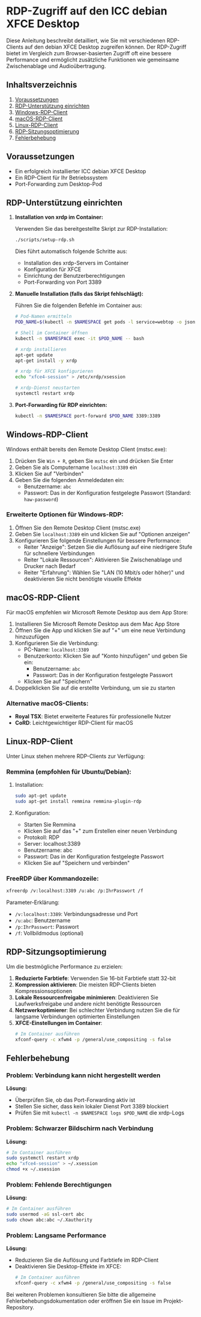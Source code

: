 # RDP-Zugriff auf den ICC debian XFCE Desktop

Diese Anleitung beschreibt detailliert, wie Sie mit verschiedenen RDP-Clients auf den debian XFCE Desktop zugreifen können. Der RDP-Zugriff bietet im Vergleich zum Browser-basierten Zugriff oft eine bessere Performance und ermöglicht zusätzliche Funktionen wie gemeinsame Zwischenablage und Audioübertragung.

## Inhaltsverzeichnis

1. [Voraussetzungen](#voraussetzungen)
2. [RDP-Unterstützung einrichten](#rdp-unterstützung-einrichten)
3. [Windows-RDP-Client](#windows-rdp-client)
4. [macOS-RDP-Client](#macos-rdp-client)
5. [Linux-RDP-Client](#linux-rdp-client)
6. [RDP-Sitzungsoptimierung](#rdp-sitzungsoptimierung)
7. [Fehlerbehebung](#fehlerbehebung)

## Voraussetzungen

- Ein erfolgreich installierter ICC debian XFCE Desktop
- Ein RDP-Client für Ihr Betriebssystem
- Port-Forwarding zum Desktop-Pod

## RDP-Unterstützung einrichten

1. **Installation von xrdp im Container:**

   Verwenden Sie das bereitgestellte Skript zur RDP-Installation:

   ```bash
   ./scripts/setup-rdp.sh
   ```

   Dies führt automatisch folgende Schritte aus:
   - Installation des xrdp-Servers im Container
   - Konfiguration für XFCE
   - Einrichtung der Benutzerberechtigungen
   - Port-Forwarding von Port 3389

2. **Manuelle Installation (falls das Skript fehlschlägt):**

   Führen Sie die folgenden Befehle im Container aus:

   ```bash
   # Pod-Namen ermitteln
   POD_NAME=$(kubectl -n $NAMESPACE get pods -l service=webtop -o jsonpath='{.items[0].metadata.name}')
   
   # Shell im Container öffnen
   kubectl -n $NAMESPACE exec -it $POD_NAME -- bash
   
   # xrdp installieren
   apt-get update
   apt-get install -y xrdp
   
   # xrdp für XFCE konfigurieren
   echo "xfce4-session" > /etc/xrdp/xsession
   
   # xrdp-Dienst neustarten
   systemctl restart xrdp
   ```

3. **Port-Forwarding für RDP einrichten:**

   ```bash
   kubectl -n $NAMESPACE port-forward $POD_NAME 3389:3389
   ```

## Windows-RDP-Client

Windows enthält bereits den Remote Desktop Client (mstsc.exe):

1. Drücken Sie `Win + R`, geben Sie `mstsc` ein und drücken Sie Enter
2. Geben Sie als Computername `localhost:3389` ein
3. Klicken Sie auf "Verbinden"
4. Geben Sie die folgenden Anmeldedaten ein:
   - Benutzername: `abc`
   - Passwort: Das in der Konfiguration festgelegte Passwort (Standard: `haw-password`)

### Erweiterte Optionen für Windows-RDP:

1. Öffnen Sie den Remote Desktop Client (mstsc.exe)
2. Geben Sie `localhost:3389` ein und klicken Sie auf "Optionen anzeigen"
3. Konfigurieren Sie folgende Einstellungen für bessere Performance:
   - Reiter "Anzeige": Setzen Sie die Auflösung auf eine niedrigere Stufe für schnellere Verbindungen
   - Reiter "Lokale Ressourcen": Aktivieren Sie Zwischenablage und Drucker nach Bedarf
   - Reiter "Erfahrung": Wählen Sie "LAN (10 Mbit/s oder höher)" und deaktivieren Sie nicht benötigte visuelle Effekte

## macOS-RDP-Client

Für macOS empfehlen wir Microsoft Remote Desktop aus dem App Store:

1. Installieren Sie Microsoft Remote Desktop aus dem Mac App Store
2. Öffnen Sie die App und klicken Sie auf "+" um eine neue Verbindung hinzuzufügen
3. Konfigurieren Sie die Verbindung:
   - PC-Name: `localhost:3389`
   - Benutzerkonto: Klicken Sie auf "Konto hinzufügen" und geben Sie ein:
     - Benutzername: `abc`
     - Passwort: Das in der Konfiguration festgelegte Passwort
   - Klicken Sie auf "Speichern"
4. Doppelklicken Sie auf die erstellte Verbindung, um sie zu starten

### Alternative macOS-Clients:

- **Royal TSX**: Bietet erweiterte Features für professionelle Nutzer
- **CoRD**: Leichtgewichtiger RDP-Client für macOS

## Linux-RDP-Client

Unter Linux stehen mehrere RDP-Clients zur Verfügung:

### Remmina (empfohlen für Ubuntu/Debian):

1. Installation:
   ```bash
   sudo apt-get update
   sudo apt-get install remmina remmina-plugin-rdp
   ```

2. Konfiguration:
   - Starten Sie Remmina
   - Klicken Sie auf das "+" zum Erstellen einer neuen Verbindung
   - Protokoll: RDP
   - Server: localhost:3389
   - Benutzername: abc
   - Passwort: Das in der Konfiguration festgelegte Passwort
   - Klicken Sie auf "Speichern und verbinden"

### FreeRDP über Kommandozeile:

```bash
xfreerdp /v:localhost:3389 /u:abc /p:IhrPasswort /f
```

Parameter-Erklärung:
- `/v:localhost:3389`: Verbindungsadresse und Port
- `/u:abc`: Benutzername
- `/p:IhrPasswort`: Passwort
- `/f`: Vollbildmodus (optional)

## RDP-Sitzungsoptimierung

Um die bestmögliche Performance zu erzielen:

1. **Reduzierte Farbtiefe**: Verwenden Sie 16-bit Farbtiefe statt 32-bit
2. **Kompression aktivieren**: Die meisten RDP-Clients bieten Kompressionsoptionen
3. **Lokale Ressourcenfreigabe minimieren**: Deaktivieren Sie Laufwerksfreigabe und andere nicht benötigte Ressourcen
4. **Netzwerkoptimierer**: Bei schlechter Verbindung nutzen Sie die für langsame Verbindungen optimierten Einstellungen
5. **XFCE-Einstellungen im Container**:
   ```bash
   # Im Container ausführen
   xfconf-query -c xfwm4 -p /general/use_compositing -s false
   ```

## Fehlerbehebung

### Problem: Verbindung kann nicht hergestellt werden

**Lösung:**
- Überprüfen Sie, ob das Port-Forwarding aktiv ist
- Stellen Sie sicher, dass kein lokaler Dienst Port 3389 blockiert
- Prüfen Sie mit `kubectl -n $NAMESPACE logs $POD_NAME` die xrdp-Logs

### Problem: Schwarzer Bildschirm nach Verbindung

**Lösung:**
```bash
# Im Container ausführen
sudo systemctl restart xrdp
echo "xfce4-session" > ~/.xsession
chmod +x ~/.xsession
```

### Problem: Fehlende Berechtigungen

**Lösung:**
```bash
# Im Container ausführen
sudo usermod -aG ssl-cert abc
sudo chown abc:abc ~/.Xauthority
```

### Problem: Langsame Performance

**Lösung:**
- Reduzieren Sie die Auflösung und Farbtiefe im RDP-Client
- Deaktivieren Sie Desktop-Effekte im XFCE:
  ```bash
  # Im Container ausführen
  xfconf-query -c xfwm4 -p /general/use_compositing -s false
  ```

Bei weiteren Problemen konsultieren Sie bitte die allgemeine Fehlerbehebungsdokumentation oder eröffnen Sie ein Issue im Projekt-Repository.
